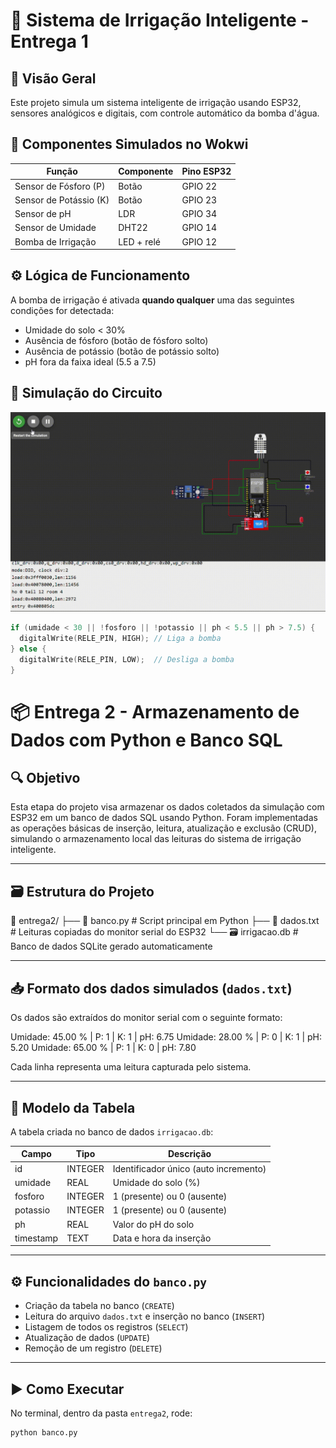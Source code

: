 # 🌱 Sistema de Irrigação Inteligente - Entrega 1

## 🔧 Visão Geral

Este projeto simula um sistema inteligente de irrigação usando ESP32, sensores analógicos e digitais, com controle automático da bomba d'água.

## 🧩 Componentes Simulados no Wokwi

| Função | Componente | Pino ESP32 |
|--------|------------|-------------|
| Sensor de Fósforo (P) | Botão       | GPIO 22 |
| Sensor de Potássio (K) | Botão       | GPIO 23 |
| Sensor de pH          | LDR | GPIO 34 |
| Sensor de Umidade     | DHT22       | GPIO 14 |
| Bomba de Irrigação    | LED + relé | GPIO 12 |

## ⚙️ Lógica de Funcionamento

A bomba de irrigação é ativada **quando qualquer** uma das seguintes condições for detectada:

- Umidade do solo < 30%
- Ausência de fósforo (botão de fósforo solto)
- Ausência de potássio (botão de potássio solto)
- pH fora da faixa ideal (5.5 a 7.5)

  
## 🎥 Simulação do Circuito

![Simulação do sistema](./simulacao.gif)



```cpp
if (umidade < 30 || !fosforo || !potassio || ph < 5.5 || ph > 7.5) {
  digitalWrite(RELE_PIN, HIGH); // Liga a bomba
} else {
  digitalWrite(RELE_PIN, LOW);  // Desliga a bomba
}
```

# 📦 Entrega 2 - Armazenamento de Dados com Python e Banco SQL

## 🔍 Objetivo

Esta etapa do projeto visa armazenar os dados coletados da simulação com ESP32 em um banco de dados SQL usando Python. Foram implementadas as operações básicas de inserção, leitura, atualização e exclusão (CRUD), simulando o armazenamento local das leituras do sistema de irrigação inteligente.

---

## 🗃️ Estrutura do Projeto

📁 entrega2/
├── 🐍 banco.py # Script principal em Python
├── 📄 dados.txt # Leituras copiadas do monitor serial do ESP32
└── 🗃️ irrigacao.db # Banco de dados SQLite gerado automaticamente

---

## 📥 Formato dos dados simulados (`dados.txt`)

Os dados são extraídos do monitor serial com o seguinte formato:

Umidade: 45.00 % | P: 1 | K: 1 | pH: 6.75
Umidade: 28.00 % | P: 0 | K: 1 | pH: 5.20
Umidade: 65.00 % | P: 1 | K: 0 | pH: 7.80


Cada linha representa uma leitura capturada pelo sistema.

---

## 🧠 Modelo da Tabela

A tabela criada no banco de dados `irrigacao.db`:

| Campo      | Tipo     | Descrição                              |
|------------|----------|----------------------------------------|
| id         | INTEGER  | Identificador único (auto incremento) |
| umidade    | REAL     | Umidade do solo (%)                   |
| fosforo    | INTEGER  | 1 (presente) ou 0 (ausente)           |
| potassio   | INTEGER  | 1 (presente) ou 0 (ausente)           |
| ph         | REAL     | Valor do pH do solo                   |
| timestamp  | TEXT     | Data e hora da inserção               |

---

## ⚙️ Funcionalidades do `banco.py`

- Criação da tabela no banco (`CREATE`)
- Leitura do arquivo `dados.txt` e inserção no banco (`INSERT`)
- Listagem de todos os registros (`SELECT`)
- Atualização de dados (`UPDATE`)
- Remoção de um registro (`DELETE`)

---

## ▶️ Como Executar

No terminal, dentro da pasta `entrega2`, rode:

```bash
python banco.py

